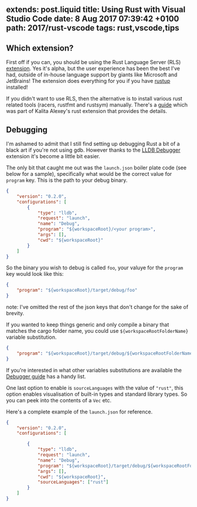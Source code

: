 extends: post.liquid
title: Using Rust with Visual Studio Code 
date: 8 Aug 2017 07:39:42 +0100
path: 2017/rust-vscode
tags: rust,vscode,tips
---

## Which extension?

First off if you can, you should be using the Rust Language Server (RLS)
[extension](https://marketplace.visualstudio.com/items?itemName=rust-lang.rust).
Yes it's alpha, but the user experience has been the best I've had, outside of
in-house language support by giants like Microsoft and JetBrains! The extension
does everything for you if you have [rustup](http://rustup.rs/) installed!

If you didn't want to use RLS, then the alternative is to install various rust
related tools (racers, rustfmt and rustsym) manually. There's a
[guide](https://github.com/editor-rs/vscode-rust/blob/master/doc/legacy_mode/main.md)
which was part of Kalita Alexey's rust extension that provides the details.

## Debugging

I'm ashamed to admit that I still find setting up debugging Rust a bit of a
black art if you're not using gdb. However thanks to the [LLDB
Debugger](https://marketplace.visualstudio.com/items?itemName=vadimcn.vscode-lldb)
extension it's become a little bit easier.

The only bit that caught me out was the `launch.json` boiler plate code (see below for a sample), specifically what would be the correct value for `program` key. This is the path to your debug binary.

```json
{
    "version": "0.2.0",
    "configurations": [
        {
            "type": "lldb",
            "request": "launch",
            "name": "Debug",
            "program": "${workspaceRoot}/<your program>",
            "args": [],
            "cwd": "${workspaceRoot}"
        }
    ]
}
```

So the binary you wish to debug is called `foo`, your valuye for the `program` key would look like this: 

```json
{
    "program": "${workspaceRoot}/target/debug/foo"
}
```

note: I've omitted the rest of the json keys that don't change for the sake of
brevity.

If you wanted to keep things generic and only compile a binary that matches the cargo folder name, you could use `${workspaceRootFolderName}` variable substitution.

```json
{
    "program": "${workspaceRoot}/target/debug/${workspaceRootFolderName}",
}
```

If you're interested in what other variables substitutions are available the
[Debugger
guide](https://code.visualstudio.com/Docs/editor/debugging#_variable-substitution)
has a handy list.

One last option to enable is `sourceLanguages` with the value of `"rust"`, this
option enables visualisation of built-in types and standard library types. So
you can peek into the contents of a `Vec` etc.


Here's a complete example of the `launch.json` for reference.

```json
{
    "version": "0.2.0",
    "configurations": [

        {
            "type": "lldb",
            "request": "launch",
            "name": "Debug",
            "program": "${workspaceRoot}/target/debug/${workspaceRootFolderName}",
            "args": [],
            "cwd": "${workspaceRoot}",
            "sourceLanguages": ["rust"]
        }
    ]
}
```

